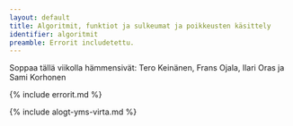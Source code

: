 ```yaml
---
layout: default
title: Algoritmit, funktiot ja sulkeumat ja poikkeusten käsittely
identifier: algoritmit
preamble: Errorit includetettu.
---
```



Soppaa tällä viikolla hämmensivät: Tero Keinänen, Frans Ojala, Ilari Oras ja Sami Korhonen

{% include errorit.md %}

{% include alogt-yms-virta.md %}
